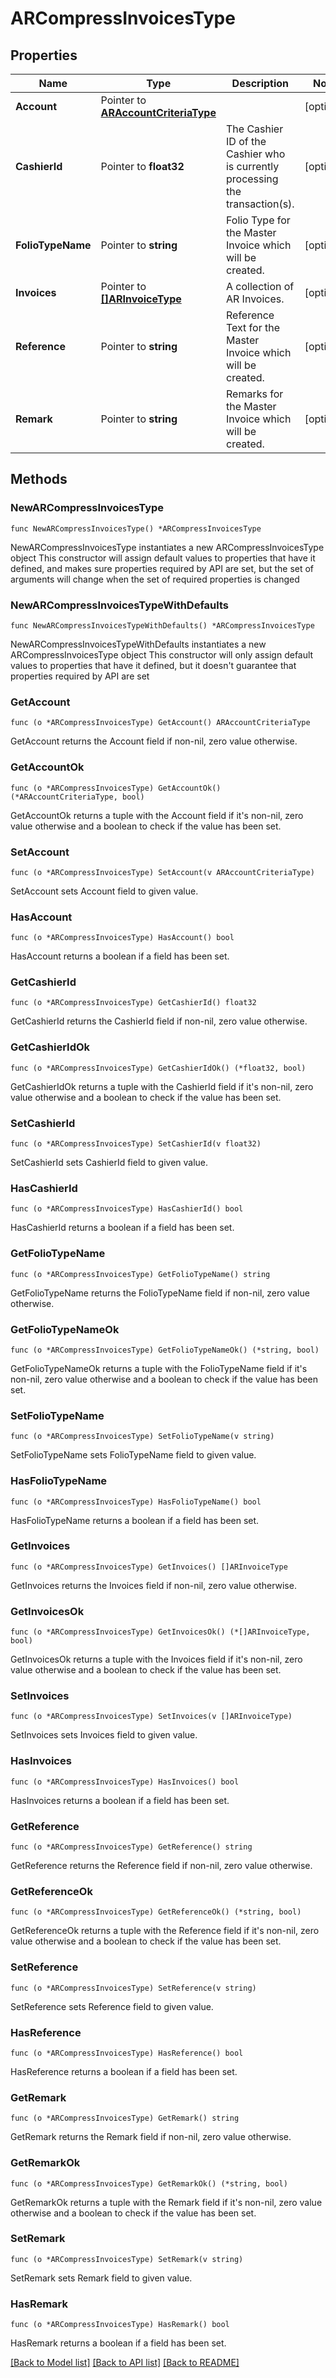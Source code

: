 # ARCompressInvoicesType

## Properties

Name | Type | Description | Notes
------------ | ------------- | ------------- | -------------
**Account** | Pointer to [**ARAccountCriteriaType**](ARAccountCriteriaType.md) |  | [optional] 
**CashierId** | Pointer to **float32** | The Cashier ID of the Cashier who is currently processing the transaction(s). | [optional] 
**FolioTypeName** | Pointer to **string** | Folio Type for the Master Invoice which will be created. | [optional] 
**Invoices** | Pointer to [**[]ARInvoiceType**](ARInvoiceType.md) | A collection of AR Invoices. | [optional] 
**Reference** | Pointer to **string** | Reference Text for the Master Invoice which will be created. | [optional] 
**Remark** | Pointer to **string** | Remarks for the Master Invoice which will be created. | [optional] 

## Methods

### NewARCompressInvoicesType

`func NewARCompressInvoicesType() *ARCompressInvoicesType`

NewARCompressInvoicesType instantiates a new ARCompressInvoicesType object
This constructor will assign default values to properties that have it defined,
and makes sure properties required by API are set, but the set of arguments
will change when the set of required properties is changed

### NewARCompressInvoicesTypeWithDefaults

`func NewARCompressInvoicesTypeWithDefaults() *ARCompressInvoicesType`

NewARCompressInvoicesTypeWithDefaults instantiates a new ARCompressInvoicesType object
This constructor will only assign default values to properties that have it defined,
but it doesn't guarantee that properties required by API are set

### GetAccount

`func (o *ARCompressInvoicesType) GetAccount() ARAccountCriteriaType`

GetAccount returns the Account field if non-nil, zero value otherwise.

### GetAccountOk

`func (o *ARCompressInvoicesType) GetAccountOk() (*ARAccountCriteriaType, bool)`

GetAccountOk returns a tuple with the Account field if it's non-nil, zero value otherwise
and a boolean to check if the value has been set.

### SetAccount

`func (o *ARCompressInvoicesType) SetAccount(v ARAccountCriteriaType)`

SetAccount sets Account field to given value.

### HasAccount

`func (o *ARCompressInvoicesType) HasAccount() bool`

HasAccount returns a boolean if a field has been set.

### GetCashierId

`func (o *ARCompressInvoicesType) GetCashierId() float32`

GetCashierId returns the CashierId field if non-nil, zero value otherwise.

### GetCashierIdOk

`func (o *ARCompressInvoicesType) GetCashierIdOk() (*float32, bool)`

GetCashierIdOk returns a tuple with the CashierId field if it's non-nil, zero value otherwise
and a boolean to check if the value has been set.

### SetCashierId

`func (o *ARCompressInvoicesType) SetCashierId(v float32)`

SetCashierId sets CashierId field to given value.

### HasCashierId

`func (o *ARCompressInvoicesType) HasCashierId() bool`

HasCashierId returns a boolean if a field has been set.

### GetFolioTypeName

`func (o *ARCompressInvoicesType) GetFolioTypeName() string`

GetFolioTypeName returns the FolioTypeName field if non-nil, zero value otherwise.

### GetFolioTypeNameOk

`func (o *ARCompressInvoicesType) GetFolioTypeNameOk() (*string, bool)`

GetFolioTypeNameOk returns a tuple with the FolioTypeName field if it's non-nil, zero value otherwise
and a boolean to check if the value has been set.

### SetFolioTypeName

`func (o *ARCompressInvoicesType) SetFolioTypeName(v string)`

SetFolioTypeName sets FolioTypeName field to given value.

### HasFolioTypeName

`func (o *ARCompressInvoicesType) HasFolioTypeName() bool`

HasFolioTypeName returns a boolean if a field has been set.

### GetInvoices

`func (o *ARCompressInvoicesType) GetInvoices() []ARInvoiceType`

GetInvoices returns the Invoices field if non-nil, zero value otherwise.

### GetInvoicesOk

`func (o *ARCompressInvoicesType) GetInvoicesOk() (*[]ARInvoiceType, bool)`

GetInvoicesOk returns a tuple with the Invoices field if it's non-nil, zero value otherwise
and a boolean to check if the value has been set.

### SetInvoices

`func (o *ARCompressInvoicesType) SetInvoices(v []ARInvoiceType)`

SetInvoices sets Invoices field to given value.

### HasInvoices

`func (o *ARCompressInvoicesType) HasInvoices() bool`

HasInvoices returns a boolean if a field has been set.

### GetReference

`func (o *ARCompressInvoicesType) GetReference() string`

GetReference returns the Reference field if non-nil, zero value otherwise.

### GetReferenceOk

`func (o *ARCompressInvoicesType) GetReferenceOk() (*string, bool)`

GetReferenceOk returns a tuple with the Reference field if it's non-nil, zero value otherwise
and a boolean to check if the value has been set.

### SetReference

`func (o *ARCompressInvoicesType) SetReference(v string)`

SetReference sets Reference field to given value.

### HasReference

`func (o *ARCompressInvoicesType) HasReference() bool`

HasReference returns a boolean if a field has been set.

### GetRemark

`func (o *ARCompressInvoicesType) GetRemark() string`

GetRemark returns the Remark field if non-nil, zero value otherwise.

### GetRemarkOk

`func (o *ARCompressInvoicesType) GetRemarkOk() (*string, bool)`

GetRemarkOk returns a tuple with the Remark field if it's non-nil, zero value otherwise
and a boolean to check if the value has been set.

### SetRemark

`func (o *ARCompressInvoicesType) SetRemark(v string)`

SetRemark sets Remark field to given value.

### HasRemark

`func (o *ARCompressInvoicesType) HasRemark() bool`

HasRemark returns a boolean if a field has been set.


[[Back to Model list]](../README.md#documentation-for-models) [[Back to API list]](../README.md#documentation-for-api-endpoints) [[Back to README]](../README.md)


